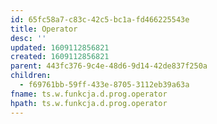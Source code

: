 ```yaml
---
id: 65fc58a7-c83c-42c5-bc1a-fd466225543e
title: Operator
desc: ''
updated: 1609112856821
created: 1609112856821
parent: 443fc376-9c4e-48d6-9d14-42de837f250a
children:
  - f69761bb-59ff-433e-8705-3112eb39a63a
fname: ts.w.funkcja.d.prog.operator
hpath: ts.w.funkcja.d.prog.operator
---
```



